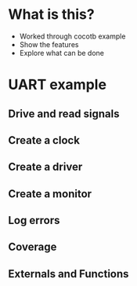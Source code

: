 # What is this?
  * Worked through cocotb example
  * Show the features 
  * Explore what can be done
 
 
# UART example
## Drive and read signals
## Create a clock
## Create a driver
## Create a monitor
## Log errors
## Coverage
## Externals and Functions
##
